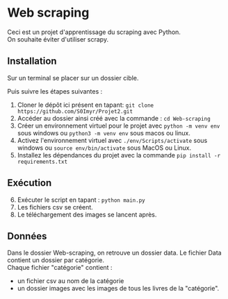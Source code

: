 # Web scraping

Ceci est un projet d'apprentissage du scraping avec Python.  
On souhaite éviter d'utiliser scrapy.

## Installation

Sur un terminal se placer sur un dossier cible.

Puis suivre les étapes suivantes :
1. Cloner le dépôt ici présent en tapant: `git clone https://github.com/S0Imyr/Projet2.git`
2. Accéder au dossier ainsi créé avec la commande : `cd Web-scraping`
3. Créer un environnement virtuel pour le projet avec `python -m venv env` sous windows ou `python3 -m venv env` sous macos ou linux.
4. Activez l'environnement virtuel avec `./env/Scripts/activate` sous windows ou `source env/bin/activate` sous MacOS ou Linux.
5. Installez les dépendances du projet avec la commande `pip install -r requirements.txt`

## Exécution

6. Exécuter le script en tapant : `python main.py`
7. Les fichiers csv se créent.
8. Le téléchargement des images se lancent après.

## Données

Dans le dossier Web-scraping, on retrouve un dossier data.
Le fichier Data contient un dossier par catégorie.  
Chaque fichier "catégorie" contient :
 - un fichier csv au nom de la catégorie</li>
 - un dossier images avec les images de tous les livres de la "catégorie".</li>
